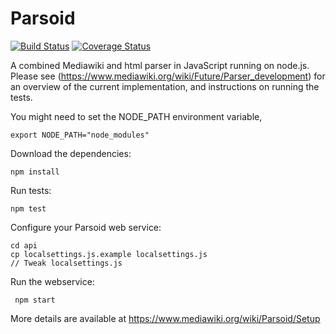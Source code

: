 Parsoid
=======

[![Build Status](https://travis-ci.org/Wikia/mediawiki-services-parsoid.svg?branch=master)](https://travis-ci.org/Wikia/mediawiki-services-parsoid)
[![Coverage Status](https://coveralls.io/repos/github/Wikia/mediawiki-services-parsoid/badge.svg?branch=master)](https://coveralls.io/github/Wikia/mediawiki-services-parsoid?branch=master)

A combined Mediawiki and html parser in JavaScript running on node.js. Please
see (https://www.mediawiki.org/wiki/Future/Parser_development) for an overview
of the current implementation, and instructions on running the tests.

You might need to set the NODE_PATH environment variable,
```shell
export NODE_PATH="node_modules"
```

Download the dependencies:
```shell
npm install
```

Run tests:
```shell
npm test
```

Configure your Parsoid web service:
```shell
cd api
cp localsettings.js.example localsettings.js
// Tweak localsettings.js
```

Run the webservice:
```shell
 npm start
```

More details are available at https://www.mediawiki.org/wiki/Parsoid/Setup
